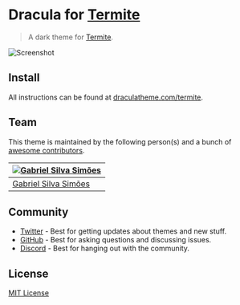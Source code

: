 # Dracula for [Termite](https://github.com/thestinger/termite)

> A dark theme for [Termite](https://github.com/thestinger/termite).

![Screenshot](/screenshot.png)

## Install

All instructions can be found at [draculatheme.com/termite](https://draculatheme.com/termite).

## Team

This theme is maintained by the following person(s) and a bunch of [awesome contributors](https://github.com/dracula/termite/graphs/contributors).

| [![Gabriel Silva Simões](https://avatars0.githubusercontent.com/u/7032965?v=3&s=70)](https://github.com/gabrielsimoes) |
| ---------------------------------------------------------------------------------------------------------------------- |
| [Gabriel Silva Simões](https://github.com/gabrielsimoes)                                                               |

## Community

- [Twitter](https://twitter.com/draculatheme) - Best for getting updates about themes and new stuff.
- [GitHub](https://github.com/dracula/dracula-theme/discussions) - Best for asking questions and discussing issues.
- [Discord](https://draculatheme.com/discord-invite) - Best for hanging out with the community.

## License

[MIT License](./LICENSE)
